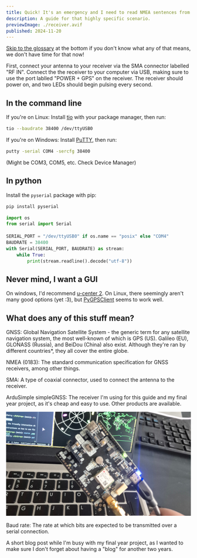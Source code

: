 ```yaml
---
title: Quick! It's an emergency and I need to read NMEA sentences from the ArduSimple simpleGNSS!
description: A guide for that highly specific scenario.
previewImage: ./receiver.avif
published: 2024-11-20
---
```


[Skip to the glossary](#what-does-any-of-this-stuff-mean) at the bottom if you don't know what any of that means, we don't have time for that now!

First, connect your antenna to your receiver via the SMA connector labelled "RF IN". Connect the the receiver to your computer via USB, making sure to use the port lablled "POWER + GPS" on the receiver. The receiver should power on, and two LEDs should begin pulsing every second.

## In the command line

If you're on Linux: Install [tio](https://github.com/tio/tio) with your package manager, then run:

```sh
tio --baudrate 38400 /dev/ttyUSB0
```

If you're on Windows: Install [PuTTY](https://www.putty.org/), then run:

```sh
putty -serial COM4 -sercfg 38400
```

(Might be COM3, COM5, etc. Check Device Manager)

## In python

Install the `pyserial` package with pip:

```sh
pip install pyserial
```

```python
import os
from serial import Serial

SERIAL_PORT = "/dev/ttyUSB0" if os.name == "posix" else "COM4"
BAUDRATE = 38400
with Serial(SERIAL_PORT, BAUDRATE) as stream:
    while True:
        print(stream.readline().decode("utf-8"))
```

## Never mind, I want a GUI

On windows, I'd recommend [u-center 2](https://www.u-blox.com/en/product/u-center). On Linux, there seemingly aren't many good options (yet :3), but [PyGPSClient](https://github.com/semuconsulting/PyGPSClient) seems to work well.

## What does any of this stuff mean?

GNSS: Global Navigation Satellite System - the generic term for any satellite navigation system, the most well-known of which is GPS (US). Galileo (EU), GLONASS (Russia), and BeiDou (China) also exist. Although they're ran by different countries\*, they all cover the entire globe.

NMEA (0183): The standard communication specification for GNSS receivers, among other things.

SMA: A type of coaxial connector, used to connect the antenna to the receiver.

ArduSimple simpleGNSS: The receiver I'm using for this guide and my final year project, as it's cheap and easy to use. Other products are available.

![Photo of the receiver](./receiver.jpg)

Baud rate: The rate at which bits are expected to be transmitted over a serial connection.

A short blog post while I'm busy with my final year project, as I wanted to make sure I don't forget about having a "blog" for another two years.
